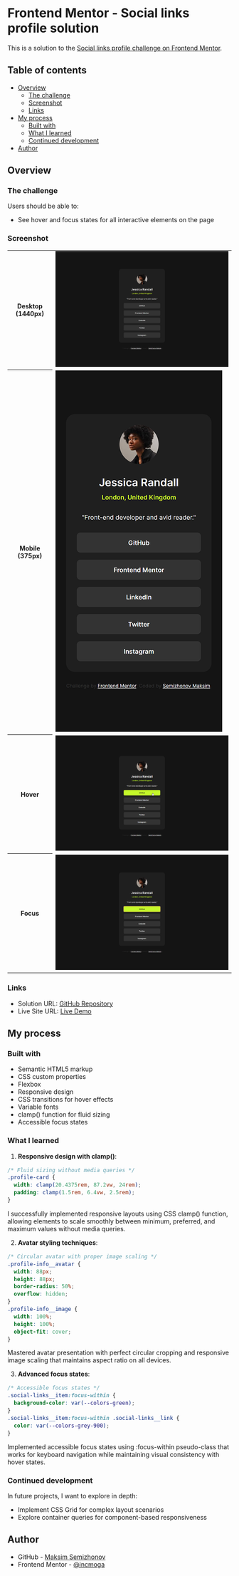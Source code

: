 # Frontend Mentor - Social links profile solution

This is a solution to the [Social links profile challenge on Frontend Mentor](https://www.frontendmentor.io/challenges/social-links-profile-UG32l9m6dQ).

## Table of contents

- [Overview](#overview)
  - [The challenge](#the-challenge)
  - [Screenshot](#screenshot)
  - [Links](#links)
- [My process](#my-process)
  - [Built with](#built-with)
  - [What I learned](#what-i-learned)
  - [Continued development](#continued-development)
- [Author](#author)

## Overview

### The challenge

Users should be able to:
- See hover and focus states for all interactive elements on the page

### Screenshot
<table>
  <tr>
    <th >Desktop (1440px)</th>
    <td><img  src="assets/screenshots/screenshot-desktop.png"></td>
  </tr>
  <tr>
    <th>Mobile (375px)</th>
    <td><img  src="assets/screenshots/screenshot-mobile.png"></td>
  </tr>
  <tr>
    <th>Hover</th>
    <td><img src="assets/screenshots/screenshot-hover.png"></td>
  </tr>
  <tr>
    <th>Focus</th>
    <td><img src="assets/screenshots/screenshot-focus.png"></td>
  </tr>
</table>

### Links

- Solution URL: [GitHub Repository](https://github.com/incmoga/social-links-profile-main)
- Live Site URL: [Live Demo](https://incmoga.github.io/social-links-profile-main/)

## My process

### Built with

- Semantic HTML5 markup
- CSS custom properties
- Flexbox
- Responsive design
- CSS transitions for hover effects
- Variable fonts
- clamp() function for fluid sizing
- Accessible focus states

### What I learned

1. **Responsive design with clamp()**:
```css
/* Fluid sizing without media queries */
.profile-card {
  width: clamp(20.4375rem, 87.2vw, 24rem);
  padding: clamp(1.5rem, 6.4vw, 2.5rem);
}
```

I successfully implemented responsive layouts using CSS clamp() function, allowing elements to scale smoothly between minimum, preferred, and maximum values without media queries.

2. **Avatar styling techniques**:
```css
/* Circular avatar with proper image scaling */
.profile-info__avatar {
  width: 88px;
  height: 88px;
  border-radius: 50%;
  overflow: hidden;
}
.profile-info__image {
  width: 100%;
  height: 100%;
  object-fit: cover;
}
```
Mastered avatar presentation with perfect circular cropping and responsive image scaling that maintains aspect ratio on all devices.

3. **Advanced focus states**:
```css
/* Accessible focus states */
.social-links__item:focus-within {
  background-color: var(--colors-green);
}
.social-links__item:focus-within .social-links__link {
  color: var(--colors-grey-900);
}
```

Implemented accessible focus states using :focus-within pseudo-class that works for keyboard navigation while maintaining visual consistency with hover states.

### Continued development
In future projects, I want to explore in depth:
- Implement CSS Grid for complex layout scenarios
- Explore container queries for component-based responsiveness

## Author

- GitHub - [Maksim Semizhonov](https://github.com/incmoga)
- Frontend Mentor - [@incmoga](https://www.frontendmentor.io/profile/incmoga)
